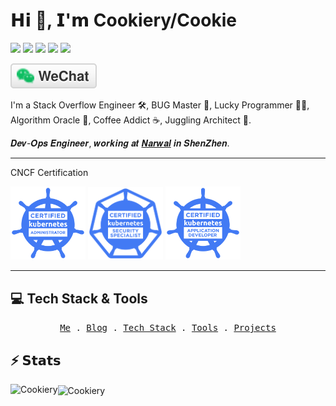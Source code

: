 # 𝗛𝗶 👋, 𝗜'𝗺 Cookiery/Cookie

[![](https://img.shields.io/badge/-%40Cookiery-181717?style=flat-square&logo=github)](https://github.com/Cookiery)
[![](https://img.shields.io/badge/-%40Cookiery-26A5E4?style=flat-square&logo=telegram)](https://t.me/)
[![](https://img.shields.io/badge/-yangxuqi000@gmail.com-EA4335?style=flat-square&logo=gmail&logoColor=fff)](mailto:yangxuqi000@gmail.com)
[![](https://img.shields.io/website?style=flat-square&up_message=pelin.cc&url=https%3A%2F%2Fwww.pelin.cc)](https://www.pelin.cc)
![](https://komarev.com/ghpvc/?username=Cookiery&style=flat-square)

<!-- <p align="center"> -->
<a href="https://github.com/Cookiery/Cookiery/blob/main/wechat/wechat-qr-code.jpg?raw=true"><img src="wechat/wechat.svg" alt="微信"></a>
<!-- </p> -->

<!-- <p align="center">
  <img alt="Kubernetes" src="https://img.shields.io/static/v1?style=flat&logo=Kubernetes&label=&message=Kubernetes&color=767676">
  <img alt="Docker" src="https://img.shields.io/static/v1?style=flat&logo=Docker&label=&message=Docker&color=767676">
</p>

<p align="center">
  <img alt="Golang" src="https://img.shields.io/static/v1?style=flat&logo=Go&label=&message=Golang&color=767676">
  <img alt="Python" src="https://img.shields.io/static/v1?style=flat&logo=Python&label=&message=Python&color=767676">
</p> -->


I'm a 
Stack Overflow Engineer 🛠,
BUG Master 🐞, 
Lucky Programmer 🧑‍💻, 
Algorithm Oracle 🔮, 
Coffee Addict ☕️, 
Juggling Architect 🤡.

𝑫𝒆𝒗-𝑶𝒑𝒔 𝑬𝒏𝒈𝒊𝒏𝒆𝒆𝒓, 𝒘𝒐𝒓𝒌𝒊𝒏𝒈 𝒂𝒕 [𝑵𝒂𝒓𝒘𝒂𝒍](https://narwal.com/) 𝒊𝒏 𝑺𝒉𝒆𝒏𝒁𝒉𝒆𝒏.

---
CNCF Certification

<a href="https://ti-user-certificates.s3.amazonaws.com/e0df7fbf-a057-42af-8a1f-590912be5460/8c5ab0c4-9e4d-449f-9222-ae14c5f39982-xuqi-yang-b5aeb0dd-f237-4ba9-93fe-8fc148f34626-certificate.pdf" target="_blank"><img src="./kubernetes-cka-color.svg" width="120"></a>
<a href="https://ti-user-certificates.s3.amazonaws.com/e0df7fbf-a057-42af-8a1f-590912be5460/8c5ab0c4-9e4d-449f-9222-ae14c5f39982-xuqi-yang-3db08028-a46a-4bb3-901f-19c46b3e3ef2-certificate.pdf" target="_blank"><img src="./kubernetes-security-specialist-logo.svg" width="120"></a>
<a href="https://ti-user-certificates.s3.amazonaws.com/e0df7fbf-a057-42af-8a1f-590912be5460/8c5ab0c4-9e4d-449f-9222-ae14c5f39982-xuqi-yang-3a7ccd79-7b4e-44c0-bd40-85af5b0d3f47-certificate.pdf" target="_blank"><img src="./kubernetes-ckad-color.svg" width="120"></a>

---

## 💻 Tech Stack & Tools

<p align="center">
  <samp>
    <a href="">Me</a> .
    <a href="">Blog</a> .
    <a href="">Tech Stack</a> .
    <a href="">Tools</a> .
    <a href="">Projects</a>
  </samp>
</p>

## ⚡️ 𝗦𝘁𝗮𝘁𝘀

<img height="165" align="left" src="https://github-readme-stats.vercel.app/api?username=Cookiery&show_icons=true&locale=en" alt="Cookiery" />

<img align="center" src="https://github-readme-stats.vercel.app/api/top-langs?username=Cookiery&show_icons=true&locale=en&layout=compact" alt="Cookiery" />

